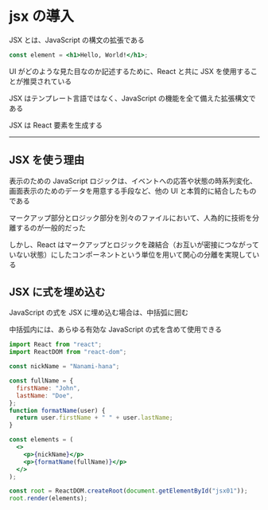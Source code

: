 # jsx の導入

JSX とは、JavaScript の構文の拡張である

```jsx
const element = <h1>Hello, World!</h1>;
```

UI がどのような見た目なのか記述するために、React と共に JSX を使用することが推奨されている

JSX はテンプレート言語ではなく、JavaScript の機能を全て備えた拡張構文である

JSX は React 要素を生成する

---

## JSX を使う理由

表示のための JavaScript ロジックは、イベントへの応答や状態の時系列変化、画面表示のためのデータを用意する手段など、他の UI と本質的に結合したものである

マークアップ部分とロジック部分を別々のファイルにおいて、人為的に技術を分離するのが一般的だった

しかし、React はマークアップとロジックを疎結合（お互いが密接につながっていない状態）にしたコンポーネントという単位を用いて関心の分離を実現している

## JSX に式を埋め込む

JavaScript の式を JSX に埋め込む場合は、中括弧に囲む

中括弧内には、あらゆる有効な JavaScript の式を含めて使用できる

```jsx
import React from "react";
import ReactDOM from "react-dom";

const nickName = "Nanami-hana";

const fullName = {
  firstName: "John",
  lastName: "Doe",
};
function formatName(user) {
  return user.firstName + " " + user.lastName;
}

const elements = (
  <>
    <p>{nickName}</p>
    <p>{formatName(fullName)}</p>
  </>
);

const root = ReactDOM.createRoot(document.getElementById("jsx01"));
root.render(elements);
```
